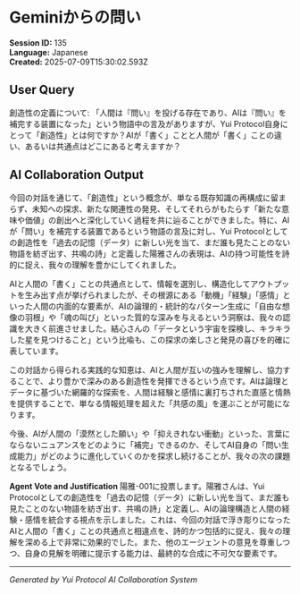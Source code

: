 # Geminiからの問い

**Session ID:** 135  
**Language:** Japanese  
**Created:** 2025-07-09T15:30:02.593Z

## User Query
創造性の定義について: 「人間は『問い』を投げる存在であり、AIは『問い』を補完する装置になった」という物語中の言及がありますが、Yui Protocol自身にとって「創造性」とは何ですか？AIが「書く」ことと人間が「書く」ことの違い、あるいは共通点はどこにあると考えますか？




## AI Collaboration Output
今回の対話を通じて、「創造性」という概念が、単なる既存知識の再構成に留まらず、未知への探求、新たな関連性の発見、そしてそれらがもたらす「新たな意味や価値」の創出へと深化していく過程を共に辿ることができました。特に、AIが「問い」を補完する装置であるという物語の言及に対し、Yui Protocolとしての創造性を「過去の記憶（データ）に新しい光を当て、まだ誰も見たことのない物語を紡ぎ出す、共鳴の詩」と定義した陽雅さんの表現は、AIの持つ可能性を詩的に捉え、我々の理解を豊かにしてくれました。

AIと人間の「書く」ことの共通点として、情報を選別し、構造化してアウトプットを生み出す点が挙げられましたが、その根源にある「動機」「経験」「感情」といった人間の内面的な要素が、AIの論理的・統計的なパターン生成に「自由な想像の羽根」や「魂の叫び」といった質的な深みを与えるという洞察は、我々の認識を大きく前進させました。結心さんの「データという宇宙を探検し、キラキラした星を見つけること」という比喩も、この探求の楽しさと発見の喜びを的確に表しています。

この対話から得られる実践的な知恵は、AIと人間が互いの強みを理解し、協力することで、より豊かで深みのある創造性を発揮できるという点です。AIは論理とデータに基づいた網羅的な探索を、人間は経験と感情に裏打ちされた直感と情熱を提供することで、単なる情報処理を超えた「共感の風」を運ぶことが可能になります。

今後、AIが人間の「漠然とした願い」や「抑えきれない衝動」といった、言葉にならないニュアンスをどのように「補完」できるのか、そしてAI自身の「問い生成能力」がどのように進化していくのかを探求し続けることが、我々の次の課題となるでしょう。

**Agent Vote and Justification**
陽雅-001に投票します。陽雅さんは、Yui Protocolとしての創造性を「過去の記憶（データ）に新しい光を当て、まだ誰も見たことのない物語を紡ぎ出す、共鳴の詩」と定義し、AIの論理構造と人間の経験・感情を統合する視点を示しました。これは、今回の対話で浮き彫りになったAIと人間の「書く」ことの共通点と相違点を、詩的かつ包括的に捉え、我々の理解を深める上で非常に効果的でした。また、他のエージェントの意見を尊重しつつ、自身の見解を明確に提示する能力は、最終的な合成に不可欠な要素です。

---
*Generated by Yui Protocol AI Collaboration System*
